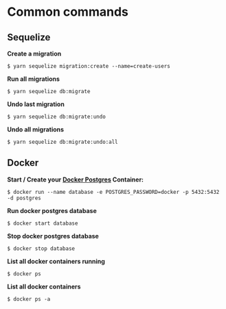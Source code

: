 # Common commands

## Sequelize

<b>Create a migration</b>

```
$ yarn sequelize migration:create --name=create-users
```

<b>Run all migrations</b>

```
$ yarn sequelize db:migrate
```

<b>Undo last migration</b>

```
$ yarn sequelize db:migrate:undo
```

<b>Undo all migrations</b>

```
$ yarn sequelize db:migrate:undo:all
```

## Docker

<b>Start / Create your <a href="https://hub.docker.com/_/postgres">Docker Postgres</a> Container:</b>

```
$ docker run --name database -e POSTGRES_PASSWORD=docker -p 5432:5432 -d postgres
```

<b>Run docker postgres database</b>

```
$ docker start database
```

<b>Stop docker postgres database</b>

```
$ docker stop database
```

<b>List all docker containers running</b>

```
$ docker ps
```

<b>List all docker containers</b>

```
$ docker ps -a
```

